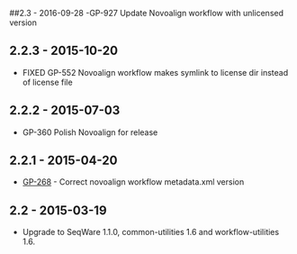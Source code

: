 ##2.3 - 2016-09-28
-GP-927 Update Novoalign workflow with unlicensed version

## 2.2.3 - 2015-10-20
- FIXED GP-552 Novoalign workflow makes symlink to license dir instead of license file

## 2.2.2 - 2015-07-03
- GP-360 Polish Novoalign for release

## 2.2.1 - 2015-04-20
- [GP-268](https://jira.oicr.on.ca/browse/GP-268) - Correct novoalign workflow metadata.xml version

## 2.2 - 2015-03-19
- Upgrade to SeqWare 1.1.0, common-utilities 1.6 and workflow-utilities 1.6.
